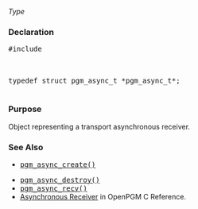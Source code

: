 _Type_
### Declaration ###
<pre>
#include <pgm/pgm.h><br>
<br>
typedef struct pgm_async_t *pgm_async_t*;<br>
</pre>

### Purpose ###
Object representing a transport asynchronous receiver.

### See Also ###
  * <tt><a href='OpenPgm2CReferencePgmAsyncCreate.md'>pgm_async_create()</a></tt><br>
<ul><li><tt><a href='OpenPgm2CReferencePgmAsyncDestroy.md'>pgm_async_destroy()</a></tt><br>
</li><li><tt><a href='OpenPgm2CReferencePgmAsyncRecv.md'>pgm_async_recv()</a></tt><br>
</li><li><a href='OpenPgm2CReferenceAsynchronousReceiver.md'>Asynchronous Receiver</a> in OpenPGM C Reference.